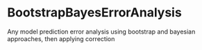 # BootstrapBayesErrorAnalysis
Any model prediction error analysis using bootstrap and bayesian approaches, then applying correction
